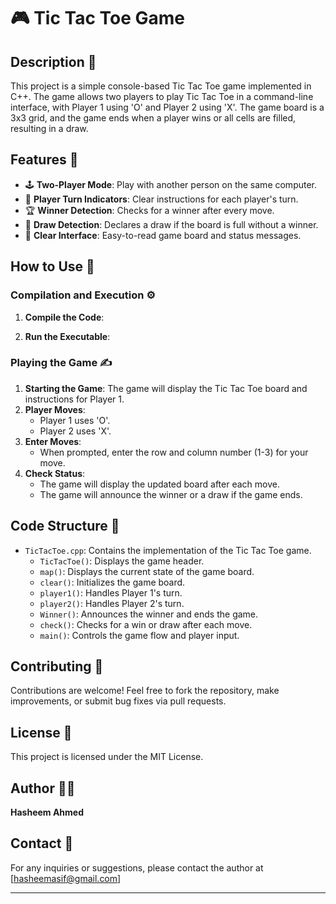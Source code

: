 
# 🎮 Tic Tac Toe Game

## Description 📜

This project is a simple console-based Tic Tac Toe game implemented in C++. The game allows two players to play Tic Tac Toe in a command-line interface, with Player 1 using 'O' and Player 2 using 'X'. The game board is a 3x3 grid, and the game ends when a player wins or all cells are filled, resulting in a draw.

## Features 🌟

- 🕹️ **Two-Player Mode**: Play with another person on the same computer.
- 📝 **Player Turn Indicators**: Clear instructions for each player's turn.
- 🏆 **Winner Detection**: Checks for a winner after every move.
- 🔄 **Draw Detection**: Declares a draw if the board is full without a winner.
- 🌟 **Clear Interface**: Easy-to-read game board and status messages.

## How to Use 🚀

### Compilation and Execution ⚙️

1. **Compile the Code**:

2. **Run the Executable**:


### Playing the Game ✍️

1. **Starting the Game**: The game will display the Tic Tac Toe board and instructions for Player 1.
2. **Player Moves**:
    - Player 1 uses 'O'.
    - Player 2 uses 'X'.
3. **Enter Moves**:
    - When prompted, enter the row and column number (1-3) for your move.
4. **Check Status**:
    - The game will display the updated board after each move.
    - The game will announce the winner or a draw if the game ends.

## Code Structure 📁

- `TicTacToe.cpp`: Contains the implementation of the Tic Tac Toe game.
    - `TicTacToe()`: Displays the game header.
    - `map()`: Displays the current state of the game board.
    - `clear()`: Initializes the game board.
    - `player1()`: Handles Player 1's turn.
    - `player2()`: Handles Player 2's turn.
    - `Winner()`: Announces the winner and ends the game.
    - `check()`: Checks for a win or draw after each move.
    - `main()`: Controls the game flow and player input.

## Contributing 🤝

Contributions are welcome! Feel free to fork the repository, make improvements, or submit bug fixes via pull requests.

## License 📜

This project is licensed under the MIT License.

## Author 🙋‍♂️

**Hasheem Ahmed**

## Contact 📧

For any inquiries or suggestions, please contact the author at [hasheemasif@gmail.com]

---
